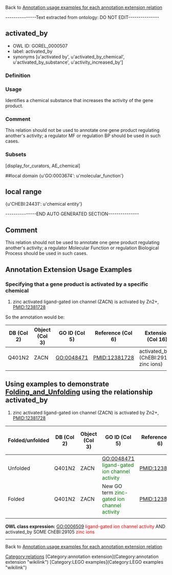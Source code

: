 Back to [Annotation usage examples for each annotation extension relation](http://wiki.geneontology.org/index.php/Annotation_usage_examples_for_each_annotation_extension_relation)

---------------Text extracted from ontology: DO NOT EDIT---------------

## activated_by
* OWL ID: GOREL_0000507
* label: activated_by
* synonyms
[u'activated by', u'activated_by_chemical', u'activated_by_substance', u'activity_increased_by']

### Definition


### Usage
Identifies a chemical substance that increases the activity of the gene product.

### Comment
This relation should not be used to annotate one gene product regulating another's activity; a regulator MF or regulation BP should be used in such cases.

### Subsets
[display_for_curators, AE_chemical]

##local domain
{u'GO:0003674': u'molecular_function'}

## local range
{u'CHEBI:24431': u'chemical entity'}

---------------END AUTO GENERATED SECTION---------------









Comment
-------

This relation should not be used to annotate one gene product regulating another's activity; a regulator Molecular Function or regulation Biological Process should be used in such cases.

Annotation Extension Usage Examples
-----------------------------------

### Specifying that a gene product is activated by a specific chemical

1. zinc activated ligand-gated ion channel (ZACN) is activated by Zn2+, <PMID:12381728>

So the annotation would be:

| DB (Col 2) | Object (Col 3) | GO ID (Col 5) | Reference (Col 6) | Extension (Col 16)                     |
|------------|----------------|---------------|-------------------|----------------------------------------|
| Q401N2     | ZACN           | <GO:0048471>  | <PMID:12381728>   | activated\_by (ChEBI:29105, zinc ions) |
||

Using examples to demonstrate [Folding\_and\_Unfolding](Folding_and_Unfolding "wikilink") using the relationship activated\_by
------------------------------------------------------------------------------------------------------------------------------

1. zinc activated ligand-gated ion channel (ZACN) is activated by Zn2+, <PMID:12381728>

| Folded/unfolded | DB (Col 2) | Object (Col 3) | GO ID (Col 5)                                                                   | Reference (Col 6) | Extension (Col 16)                                                      | Parent terms for new folded GO term                                                 |
|-----------------|------------|----------------|---------------------------------------------------------------------------------|-------------------|-------------------------------------------------------------------------|-------------------------------------------------------------------------------------|
| Unfolded        | Q401N2     | ZACN           | <GO:0048471> <span style="color:green">ligand-gated ion channel activity</span> | <PMID:12381728>   | activated\_by (ChEBI:29105, <span style="color:green">zinc ions</span>) |                                                                                     |
| Folded          | Q401N2     | ZACN           | New GO term <span style="color:green">zinc-gated ion channel activity</span>    | <PMID:12381728>   |                                                                         | is\_a <GO:0048471> <span style="color:red">ligand-gated ion channel activity</span> |
||

**OWL class expression:** <GO:0006509> <span style="color:red">ligand-gated ion channel activity</span> AND activated\_by SOME ChEBI:29105 <span style="color:red">zinc ions</span>

------------------------------------------------------------------------

Back to [Annotation usage examples for each annotation extension relation](http://wiki.geneontology.org/index.php/Annotation_usage_examples_for_each_annotation_extension_relation)

<Category:relations> [Category:annotation extension](Category:annotation extension "wikilink") [Category:LEGO examples](Category:LEGO examples "wikilink")
